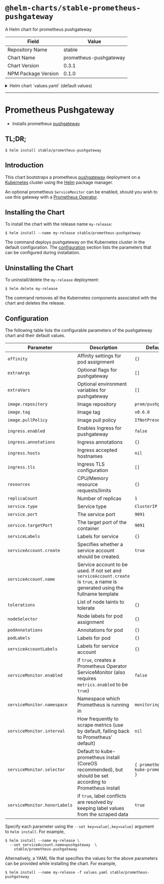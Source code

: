 # `@helm-charts/stable-prometheus-pushgateway`

A Helm chart for prometheus pushgateway

| Field               | Value                  |
| ------------------- | ---------------------- |
| Repository Name     | stable                 |
| Chart Name          | prometheus-pushgateway |
| Chart Version       | 0.3.1                  |
| NPM Package Version | 0.1.0                  |

<details>

<summary>Helm chart `values.yaml` (default values)</summary>

```yaml
# Default values for prometheus-pushgateway.
# This is a YAML-formatted file.
# Declare variables to be passed into your templates.
image:
  repository: prom/pushgateway
  tag: v0.6.0
  pullPolicy: IfNotPresent

service:
  type: ClusterIP
  port: 9091
  targetPort: 9091

# Optional pod annotations
podAnnotations: {}

# Optional pod labels
podLabels: {}

# Optional service labels
serviceLabels: {}

# Optional serviceAccount labels
serviceAccountLabels: {}

# Optional additional arguments
extraArgs: []

# Optional additional environment variables
extraVars: []

resources:
  {}
  # We usually recommend not to specify default resources and to leave this as a conscious
  # choice for the user. This also increases chances charts run on environments with little
  # resources, such as Minikube. If you do want to specify resources, uncomment the following
  # lines, adjust them as necessary, and remove the curly braces after 'resources:'.
  # limits:
  #   cpu: 200m
  #    memory: 50Mi
  # requests:
  #   cpu: 100m
  #   memory: 30Mi

serviceAccount:
  # Specifies whether a ServiceAccount should be created
  create: true
  # The name of the ServiceAccount to use.
  # If not set and create is true, a name is generated using the fullname template
  name:

## Configure ingress resource that allow you to access the
## pushgateway installation. Set up the URL
## ref: http://kubernetes.io/docs/user-guide/ingress/
##
ingress:
  ## Enable Ingress.
  ##
  enabled:
    false
    ## Annotations.
    ##
    # annotations:
    #   kubernetes.io/ingress.class: nginx
    #   kubernetes.io/tls-acme: 'true'
    ## Hostnames.
    ## Must be provided if Ingress is enabled.
    ##
    # hosts:
    #   - pushgateway.domain.com
    ## TLS configuration.
    ## Secrets must be manually created in the namespace.
    ##
    # tls:
    #   - secretName: pushgateway-tls
    #     hosts:
    #       - pushgateway.domain.com

tolerations:
  {}
  # - effect: NoSchedule
  #   operator: Exists

## Node labels for pushgateway pod assignment
## Ref: https://kubernetes.io/docs/user-guide/node-selection/
##
nodeSelector: {}

replicaCount: 1

## Affinity for pod assignment
## Ref: https://kubernetes.io/docs/concepts/configuration/assign-pod-node/#affinity-and-anti-affinity
affinity: {}

# Enable this if you're using https://github.com/coreos/prometheus-operator
serviceMonitor:
  enabled: false
  namespace: monitoring
  # fallback to the prometheus default unless specified
  # interval: 10s
  ## Defaults to what's used if you follow CoreOS [Prometheus Install Instructions](https://github.com/helm/charts/tree/master/stable/prometheus-operator#tldr)
  ## [Prometheus Selector Label](https://github.com/helm/charts/tree/master/stable/prometheus-operator#prometheus-operator-1)
  ## [Kube Prometheus Selector Label](https://github.com/helm/charts/tree/master/stable/prometheus-operator#exporters)
  selector:
    prometheus: kube-prometheus
  # Retain the job and instance labels of the metrics pushed to the Pushgateway
  # [Scraping Pushgateway](https://github.com/prometheus/pushgateway#configure-the-pushgateway-as-a-target-to-scrape)
  honorLabels: true
```

</details>

---

# Prometheus Pushgateway

- Installs prometheus [pushgateway](https://github.com/prometheus/pushgateway)

## TL;DR;

```console
$ helm install stable/prometheus-pushgateway
```

## Introduction

This chart bootstraps a prometheus [pushgateway](http://github.com/prometheus/pushgateway) deployment on a [Kubernetes](http://kubernetes.io) cluster using the [Helm](https://helm.sh) package manager.

An optional prometheus `ServiceMonitor` can be enabled, should you wish to use this gateway with a [Prometheus Operator](https://github.com/coreos/prometheus-operator).

## Installing the Chart

To install the chart with the release name `my-release`:

```console
$ helm install --name my-release stable/prometheus-pushgateway
```

The command deploys pushgateway on the Kubernetes cluster in the default configuration. The [configuration](#configuration) section lists the parameters that can be configured during installation.

## Uninstalling the Chart

To uninstall/delete the `my-release` deployment:

```console
$ helm delete my-release
```

The command removes all the Kubernetes components associated with the chart and deletes the release.

## Configuration

The following table lists the configurable parameters of the pushgateway chart and their default values.

| Parameter                    | Description                                                                                                                   | Default                           |
| ---------------------------- | ----------------------------------------------------------------------------------------------------------------------------- | --------------------------------- |
| `affinity`                   | Affinity settings for pod assignment                                                                                          | `{}`                              |
| `extraArgs`                  | Optional flags for pushgateway                                                                                                | `[]`                              |
| `extraVars`                  | Optional environment variables for pushgateway                                                                                | `[]`                              |
| `image.repository`           | Image repository                                                                                                              | `prom/pushgateway`                |
| `image.tag`                  | Image tag                                                                                                                     | `v0.6.0`                          |
| `image.pullPolicy`           | Image pull policy                                                                                                             | `IfNotPresent`                    |
| `ingress.enabled`            | Enables Ingress for pushgateway                                                                                               | `false`                           |
| `ingress.annotations`        | Ingress annotations                                                                                                           | `{}`                              |
| `ingress.hosts`              | Ingress accepted hostnames                                                                                                    | `nil`                             |
| `ingress.tls`                | Ingress TLS configuration                                                                                                     | `[]`                              |
| `resources`                  | CPU/Memory resource requests/limits                                                                                           | `{}`                              |
| `replicaCount`               | Number of replicas                                                                                                            | `1`                               |
| `service.type`               | Service type                                                                                                                  | `ClusterIP`                       |
| `service.port`               | The service port                                                                                                              | `9091`                            |
| `service.targetPort`         | The target port of the container                                                                                              | `9091`                            |
| `serviceLabels`              | Labels for service                                                                                                            | `{}`                              |
| `serviceAccount.create`      | Specifies whether a service account should be created.                                                                        | `true`                            |
| `serviceAccount.name`        | Service account to be used. If not set and `serviceAccount.create` is `true`, a name is generated using the fullname template |                                   |
| `tolerations`                | List of node taints to tolerate                                                                                               | `{}`                              |
| `nodeSelector`               | Node labels for pod assignment                                                                                                | `{}`                              |
| `podAnnotations`             | Annotations for pod                                                                                                           | `{}`                              |
| `podLabels`                  | Labels for pod                                                                                                                | `{}`                              |
| `serviceAccountLabels`       | Labels for service account                                                                                                    | `{}`                              |
| `serviceMonitor.enabled`     | if `true`, creates a Prometheus Operator ServiceMonitor (also requires `metrics.enabled` to be `true`)                        | `false`                           |
| `serviceMonitor.namespace`   | Namespace which Prometheus is running in                                                                                      | `monitoring`                      |
| `serviceMonitor.interval`    | How frequently to scrape metrics (use by default, falling back to Prometheus' default)                                        | `nil`                             |
| `serviceMonitor.selector`    | Default to kube-prometheus install (CoreOS recommended), but should be set according to Prometheus install                    | `{ prometheus: kube-prometheus }` |
| `serviceMonitor.honorLabels` | if `true`, label conflicts are resolved by keeping label values from the scraped data                                         | `true`                            |

Specify each parameter using the `--set key=value[,key=value]` argument to `helm install`. For example,

```console
$ helm install --name my-release \
  --set serviceAccount.name=pushgateway  \
    stable/prometheus-pushgateway
```

Alternatively, a YAML file that specifies the values for the above parameters can be provided while installing the chart. For example,

```console
$ helm install --name my-release -f values.yaml stable/prometheus-pushgateway
```
